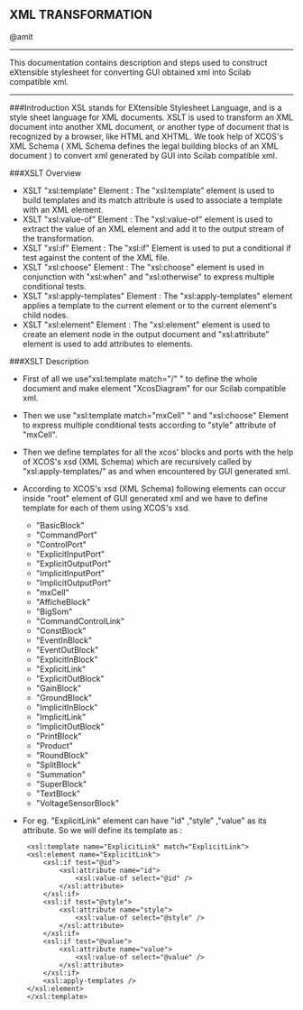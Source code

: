 ## XML TRANSFORMATION ##
@amit


----------
This documentation contains description and steps used to construct eXtensible stylesheet for converting GUI obtained xml into Scilab compatible xml.

----------

###Introduction
XSL stands for EXtensible Stylesheet Language, and is a style sheet language for XML documents. XSLT is used to transform an XML document into another XML document, or another type of document that is recognized by a browser, like HTML and XHTML.
We took help of XCOS's XML Schema ( XML Schema defines the legal building blocks of an XML document ) to convert xml generated by GUI into Scilab compatible xml.

###XSLT Overview

 - XSLT "xsl:template" Element :   The "xsl:template" element is used to build templates and its match attribute is used to associate a template with an XML element.
 - XSLT "xsl:value-of" Element :   The "xsl:value-of" element is used to extract the value of an XML element and add it to the output stream of the transformation.
 - XSLT "xsl:if" Element :   The "xsl:if" Element is used to put a conditional if test against the content of the XML file.
 - XSLT "xsl:choose" Element :   The "xsl:choose" element is used in conjunction with "xsl:when" and "xsl:otherwise" to express multiple conditional tests.
 - XSLT "xsl:apply-templates" Element :   The "xsl:apply-templates" element applies a template to the current element or to the current element's child nodes.
 - XSLT "xsl:element" Element :   The "xsl:element" element is used to create an element node in the output document and "xsl:attribute" element is used to add attributes to elements.
 

###XSLT Description

 - First of all we use"xsl:template match="/" " to define the whole document and make element "XcosDiagram" for our Scilab compatible xml.
 - Then we use "xsl:template match="mxCell" " and "xsl:choose" Element to express multiple conditional tests according to "style" attribute of "mxCell".
 - Then we define templates for all the xcos' blocks and ports with the help of XCOS's xsd (XML Schema) which are recursively called by "xsl:apply-templates/" as and when encountered by GUI generated xml.
 - According to XCOS's xsd (XML Schema) following elements can occur inside "root" element of GUI generated xml and we have to define template for each of them using XCOS's xsd.
	- "BasicBlock"
	- "CommandPort"
	- "ControlPort"
	- "ExplicitInputPort"
	- "ExplicitOutputPort"
	- "ImplicitInputPort"
	- "ImplicitOutputPort"
	- "mxCell"
	- "AfficheBlock"
	- "BigSom"
	- "CommandControlLink"
	- "ConstBlock"
	- "EventInBlock"
	- "EventOutBlock"
	- "ExplicitInBlock"
	- "ExplicitLink"
	- "ExplicitOutBlock"
	- "GainBlock"
	- "GroundBlock"
	- "ImplicitInBlock"
	- "ImplicitLink"
	- "ImplicitOutBlock"
	- "PrintBlock"
	- "Product"
	- "RoundBlock"
	- "SplitBlock"
	- "Summation"
	- "SuperBlock"
	- "TextBlock"
	- "VoltageSensorBlock"
 - For eg. "ExplicitLink" element can have "id" ,"style" ,"value" as its attribute. So we will define its template as :
 

        <xsl:template name="ExplicitLink" match="ExplicitLink">
        <xsl:element name="ExplicitLink">
            <xsl:if test="@id">
                <xsl:attribute name="id">
                    <xsl:value-of select="@id" />
                </xsl:attribute>
            </xsl:if>
            <xsl:if test="@style">
                <xsl:attribute name="style">
                    <xsl:value-of select="@style" />
                </xsl:attribute>
            </xsl:if>
            <xsl:if test="@value">
                <xsl:attribute name="value">
                    <xsl:value-of select="@value" />
                </xsl:attribute>
            </xsl:if>
            <xsl:apply-templates />
        </xsl:element>
    	</xsl:template>

